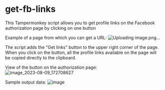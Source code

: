 # get-fb-links

This Tampermonkey script allows you to get profile links on the Facebook authorization page by clicking on one button

Example of a page from which you can get a URL:
![Uploading image.png…]()

The script adds the "Get links" button to the upper right corner of the page. When you click on the button, all the profile links available on the page will be copied directly to the clipboard.

View of the button on the authorization page:
![image_2023-08-09_172708627](https://github.com/bilbords/get-fb-links/assets/116633591/9d1491a2-2a92-42bd-ba51-aebc493fed35)

Sample output data:
![image](https://github.com/bilbords/get-fb-links/assets/116633591/6c146a0d-5368-4fbd-9e69-1708f4135485)
